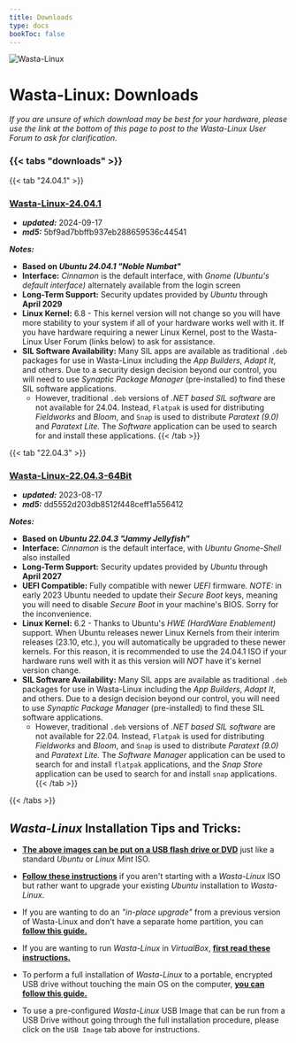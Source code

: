 ```yaml
---
title: Downloads
type: docs
bookToc: false
---
```


![Wasta-Linux](/media/wasta-linux-round-128.png)

# Wasta-Linux: Downloads

*If you are unsure of which download may be best for your hardware, please use the link at the bottom of this page to post to the Wasta-Linux User Forum to ask for clarification.*

### {{< tabs "downloads" >}}

{{< tab "24.04.1" >}}

### [**Wasta-Linux-24.04.1**](https://www.wastalinux.org/downloads/isos/wl-22-04-1/WL-24.04.1.iso)
* ***updated:*** 2024-09-17
* ***md5:*** 5bf9ad7bbffb937eb288659536c44541

***Notes:***
* **Based on _Ubuntu 24.04.1 "Noble Numbat"_**
* **Interface:** *Cinnamon* is the default interface, with *Gnome (Ubuntu's default interface)* alternately available from the login screen
* **Long-Term Support:** Security updates provided by *Ubuntu* through **April 2029**
* **Linux Kernel:** 6.8 - This kernel version will not change so you will have more stability to your system if all of your hardware works well with it. If you have hardware requiring a newer Linux Kernel, post to the Wasta-Linux User Forum (links below) to ask for assistance.
* **SIL Software Availability:** Many SIL apps are available as traditional `.deb` packages for use in Wasta-Linux including the *App Builders*, *Adapt It*, and others. Due to a security design decision beyond our control, you will need to use *Synaptic Package Manager* (pre-installed) to find these SIL software applications.
  * However, traditional `.deb` versions of *.NET based SIL software* are not available for 24.04. Instead, `Flatpak` is used for distributing *Fieldworks* and *Bloom*, and `Snap` is used to distribute *Paratext (9.0)* and *Paratext Lite.* The *Software* application can be used to search for and install these applications.
{{< /tab >}}

{{< tab "22.04.3" >}}

### [**Wasta-Linux-22.04.3-64Bit**](https://www.wastalinux.org/downloads/isos/wl-22-04-3/WL-22.04.3-64bit.iso)
* ***updated:*** 2023-08-17
* ***md5:*** dd5552d203db8512f448ceff1a556412

***Notes:***
* **Based on _Ubuntu 22.04.3 "Jammy Jellyfish"_**
* **Interface:** *Cinnamon* is the default interface, with *Ubuntu Gnome-Shell* also installed
* **Long-Term Support:** Security updates provided by *Ubuntu* through **April 2027**
* **UEFI Compatible:** Fully compatible with newer *UEFI* firmware. *NOTE:* in early 2023 Ubuntu needed to update their *Secure Boot* keys, meaning you will need to disable *Secure Boot* in your machine's BIOS. Sorry for the inconvenience.
* **Linux Kernel:** 6.2 - Thanks to Ubuntu's *HWE (HardWare Enablement)* support. When Ubuntu releases newer Linux Kernels from their interim releases (23.10, etc.), you will automatically be upgraded to these newer kernels. For this reason, it is recommended to use the 24.04.1 ISO if your hardware runs well with it as this version will *NOT* have it's kernel version change.
* **SIL Software Availability:** Many SIL apps are available as traditional `.deb` packages for use in Wasta-Linux including the *App Builders*, *Adapt It*, and others. Due to a design decision beyond our control, you will need to use *Synaptic Package Manager* (pre-installed) to find these SIL software applications.
  * However, traditional `.deb` versions of *.NET based SIL software* are not available for 22.04. Instead, `Flatpak` is used for distributing *Fieldworks* and *Bloom*, and `Snap` is used to distribute *Paratext (9.0)* and *Paratext Lite.* The *Software Manager* application can be used to search for and install `flatpak` applications, and the *Snap Store* application can be used to search for and install `snap` applications.
{{< /tab >}}

{{< /tabs >}}

## *Wasta-Linux* Installation Tips and Tricks:

* [**The above images can be put on a USB flash drive or DVD**](/tutorials/create-bootable-usb) just like a standard *Ubuntu* or *Linux Mint* ISO.

* [**Follow these instructions**](/home/ubuntu-migration) if you aren't starting with a *Wasta-Linux* ISO but rather want to upgrade your existing *Ubuntu* installation to *Wasta-Linux*.

* If you are wanting to do an *"in-place upgrade"* from a previous version of Wasta-Linux and don't have a separate home partition, you can [**follow this guide.**](/tutorials/inplace-upgrade)

* If you are wanting to run *Wasta-Linux* in *VirtualBox*, [**first read these instructions.**](/tutorials/virtualbox-install)

* To perform a full installation of *Wasta-Linux* to a portable, encrypted USB drive without touching the main OS on the computer, [**you can follow this guide.**](/tutorials/usb-install)

* To use a pre-configured *Wasta-Linux* USB Image that can be run from a USB Drive without going through the full installation procedure, please click on the `USB Image` tab above for instructions.
